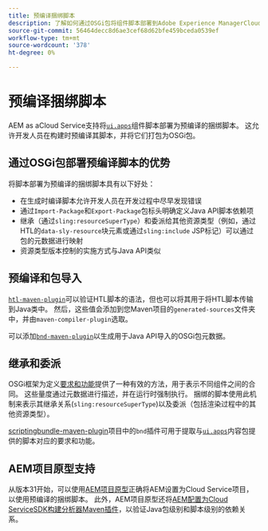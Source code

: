 ```yaml
---
title: 预编译捆绑脚本
description: 了解如何通过OSGi包将组件脚本部署到Adobe Experience ManagerCloud Service。
source-git-commit: 56464decc8d6ae3cef68d62bfe459bceda0539ef
workflow-type: tm+mt
source-wordcount: '378'
ht-degree: 0%

---
```


# 预编译捆绑脚本

AEM as aCloud Service支持将[`ui.apps`](https://experienceleague.adobe.com/docs/experience-manager-cloud-service/implementing/developing/aem-project-content-package-structure.html#code-packages-%2F-osgi-bundles)组件脚本部署为预编译的捆绑脚本。 这允许开发人员在构建时预编译其脚本，并将它们打包为OSGi包。

## 通过OSGi包部署预编译脚本的优势

将脚本部署为预编译的捆绑脚本具有以下好处：

+ 在生成时编译脚本允许开发人员在开发过程中尽早发现错误
+ 通过`Import-Package`和`Export-Package`包标头明确定义Java API脚本依赖项
+ 继承（通过`sling:resourceSuperType`）和委派给其他资源类型（例如，通过HTL的`data-sly-resource`块元素或通过`sling:include` JSP标记）可以通过包的元数据进行映射
+ 资源类型版本控制的实施方式与Java API类似

## 预编译和包导入

[`htl-maven-plugin`](https://sling.apache.org/components/htl-maven-plugin/index.html)可以验证HTL脚本的语法，但也可以将其用于将HTL脚本传输到Java类中。 然后，这些值会添加到您Maven项目的`generated-sources`文件夹中，并由`maven-compiler-plugin`选取。

可以添加[`bnd-maven-plugin`](https://github.com/bndtools/bnd/tree/master/maven/bnd-maven-plugin)以生成用于Java API导入的OSGi包元数据。

## 继承和委派

OSGi框架为定义[要求和功能](https://docs.osgi.org/specification/osgi.core/7.0.0/framework.module.html#framework.module.dependencies)提供了一种有效的方法，用于表示不同组件之间的合同。 这些量度通过元数据进行描述，并在运行时强制执行。 捆绑的脚本使用此机制来表示其继承关系(`sling:resourceSuperType`)以及委派（包括渲染过程中的其他资源类型）。

[scriptingbundle-maven-plugin](https://sling.apache.org/components/scriptingbundle-maven-plugin/bnd.html)项目中的`bnd`插件可用于提取与[`ui.apps`](https://experienceleague.adobe.com/docs/experience-manager-cloud-service/implementing/developing/aem-project-content-package-structure.html#code-packages-%2F-osgi-bundles)内容包提供的脚本对应的要求和功能。

## AEM项目原型支持

从版本31开始，可以使用[AEM项目原型](https://experienceleague.adobe.com/docs/experience-manager-core-components/using/developing/archetype/using.html)正确将AEM设置为Cloud Service项目，以使用预编译的捆绑脚本。 此外，AEM项目原型还将[AEM配置为Cloud ServiceSDK构建分析器Maven插件](/help/developing/archetype/build-analyzer-maven-plugin.md)，以验证Java包级别和脚本级别的依赖关系。
